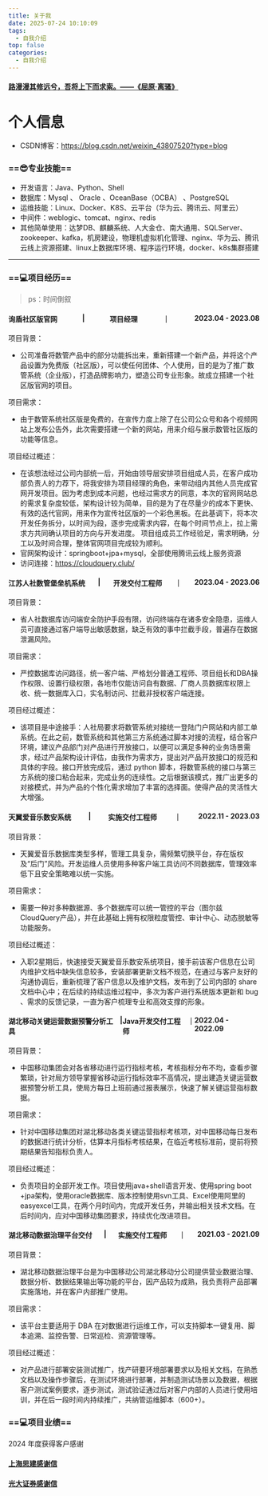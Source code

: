 ```yaml
---
title: 关于我
date: 2025-07-24 10:10:09
tags: 
  - 自我介绍
top: false
categories: 
  - 自我介绍
---
```


<h4 style="display: flex;justify-content: space-between;">
<a href="https://www.gushiwen.cn/mingju/juv.aspx?id=e38900916853">路漫漫其修远兮，吾将上下而求索。——《屈原·离骚》</a>
</h4>

# 个人信息
 - CSDN博客：https://blog.csdn.net/weixin_43807520?type=blog 

### ==😎专业技能==

- 开发语言：Java、Python、Shell
- 数据库：Mysql  、 Oracle 、OceanBase（OCBA） 、PostgreSQL
- 运维技能：Linux、Docker、K8S、云平台（华为云、腾讯云、阿里云）
- 中间件：weblogic、tomcat、nginx、redis
- 其他简单使用：达梦DB、麒麟系统、人大金仓、南大通用、SQLServer、zookeeper、kafka，机房建设，物理机虚拟机化管理、nginx、华为云、腾讯云线上资源搭建、linux上数据库环境、程序运行环境，docker、k8s集群搭建

<hr/>


### ==💻项目经历==

> ps：时间倒叙

<h4 style="display: flex;justify-content: space-between;">
<span>询盾社区版官网</span> | <span> 项目经理 </span> ｜ <span>2023.04 - 2023.08</span>
</h4>
项目背景：

- 公司准备将数管产品中的部分功能拆出来，重新搭建一个新产品，并将这个产品设置为免费版（社区版），可以使任何团体、个人使用，目的是为了推广数管系统（企业版），打造品牌影响力，塑造公司专业形象。故成立搭建一个社区版官网的项目。

项目需求：

- 由于数管系统社区版是免费的，在宣传力度上除了在公司公众号和各个视频网站上发布公告外，此次需要搭建一个新的网站，用来介绍与展示数管社区版的功能等信息。

项目经过概述：

- 在该想法经过公司内部统一后，开始由领导层安排项目组成人员，在客户成功部负责人的力荐下，将我安排为项目经理的角色，来带动组内其他人员完成官网开发项目。因为考虑到成本问题，也经过需求方的同意，本次的官网网站总的需求复杂度较低，架构设计较为简单，目的是为了在尽量少的成本下更快、有效的迭代官网，用来作为宣传社区版的一个彩色黑板。在此基调下，将本次开发任务拆分，以时间为段，逐步完成需求内容，在每个时间节点上，拉上需求方共同确认项目的方向与开发进度。
项目组成员工作经验足，需求明确，分工以及时间合理，整体官网项目完成较为顺利。 
- 官网架构设计：springboot+jpa+mysql，全部使用腾讯云线上服务资源
- 访问连接：https://cloudquery.club/

<h4 style="display: flex;justify-content: space-between;">
<span>江苏人社数管堡垒机系统</span> | <span> 开发交付工程师 </span> ｜ <span>2023.04 - 2023.06</span>
</h4>
项目背景：

- 省人社数据库访问端安全防护手段有限，访问终端存在诸多安全隐患，运维人员可直接通过客户端导出敏感数据，缺乏有效的事中拦截手段，普遍存在数据泄漏风险。

项目需求：

- 严控数据库访问路径，统一客户端、严格划分普通工程师、项目组长和DBA操作权限、设置行级权限，各地市仅能访问自有数据、厂商人员数据库权限上收、统一数据库入口，实名制访问、拦截非授权客户端连接。

项目经过概述：

- 该项目是中途接手：人社局要求将数管系统对接统一登陆门户网站和内部工单系统。在此之前，数管系统和其他第三方系统通过脚本对接的流程，结合客户环境，建议产品部门对产品进行开放接口，以便可以满足多种的业务场景需求，经过产品架构设计评估，由我作为需求方，提出对产品开放接口的规范和具体的字段。接口开放完成后，通过 python 脚本，将数管系统的接口与第三方系统的接口粘合起来，完成业务的连续性。之后根据该模式，推广出更多的对接模式，并为产品的个性化需求增加了丰富的选择面。使得产品的灵活性大大增强。

<h4 style="display: flex;justify-content: space-between;">
<span>天翼爱音乐数安系统</span> | <span> 实施交付工程师 </span> ｜ <span>2022.11 - 2023.03</span>
</h4>
项目背景：

- 天翼爱音乐数据库类型多样，管理工具复杂，需频繁切换平台，存在版权及“后门”风险。开发运维人员使用多种客户端工具访问不同数据库，管理效率低下且安全策略难以统一实施。

项目需求：

- 需要一种对多种数据源、多个数据库可以统一管控的平台（图尔兹CloudQuery产品），并在此基础上拥有权限粒度管控、审计中心、动态脱敏等功能服务。

项目经过概述：

- 入职2星期后，快速接受天翼爱音乐数安系统项目，接手前该客户信息在公司内维护文档中缺失信息较多，安装部署更新文档不规范，在通过与客户友好的沟通协调后，重新梳理了客户信息以及维护文档，发布到了公司内部的 share 文档中心中；在后续的持续运维过程中，多次为客户进行系统版本更新和 bug 、需求的反馈记录，一直为客户梳理专业和高效支撑的形象。 

<h4 style="display: flex;justify-content: space-between;">
<span>湖北移动关键运营数据预警分析工具</span> | <span> Java开发交付工程师 </span> ｜ <span>2022.04 - 2022.09</span>
</h4>
项目背景：

- 中国移动集团会对各省移动进行运行指标考核，考核指标分布不均，查看步骤繁琐，针对局方领导掌握省移动运行指标效率不高情况，提出建造关键运营数据预警分析工具，使局方每日上班前通过报表展示，快速了解关键运营指标数据。

项目需求：

- 针对中国移动集团对湖北移动各类关键运营指标考核项，对中国移动每日发布的数据进行统计分析，估算本月指标考核结果，在临近考核标准前，提前将预期结果告知指标负责人。

项目经过概述：

- 负责项目的全部开发工作。项目使用java+shell语言开发、使用spring boot +jpa架构，使用oracle数据库、版本控制使用svn工具、Excel使用阿里的easyexcel工具，在两个月时间内，完成开发任务，并输出相关技术文档。在后时间内，应对中国移动集团要求，持续优化改进项目。


<h4 style="display: flex;justify-content: space-between;">
<span>湖北移动数据治理平台交付</span> | <span> 实施交付工程师 </span> ｜ <span>2021.03 - 2021.09</span>
</h4>
项目背景：

- 湖北移动数据治理平台是为中国移动公司湖北移动分公司提供营业数据治理、数据分析、数据结果输出等功能的平台，因产品较为成熟，我负责将产品部署实施落地，并在客户内部推广使用。

项目需求：

- 该平台主要适用于 DBA 在对数据进行运维工作，可以支持脚本一键复用、脚本追溯、监控告警、日常巡检、资源管理等。

项目经过概述：

- 对产品进行部署安装测试推广，找产研要环境部署要求以及相关文档，在熟悉文档以及操作步骤后，在测试环境进行部署，并制造测试场景以及数据，根据客户测试案例要求，逐步测试，测试验证通过后对客户内部的人员进行使用培训，并在后一段时间内持续推广，共纳管运维脚本（600+）。

### ==💻项目业绩==
 2024 年度获得客户感谢

<h4 style="display: flex;justify-content: space-between;">
<a href="http://banmabanma.icu/pdf/SHSJ.pdf">上海思建感谢信</a>
</h4>
<h4 style="display: flex;justify-content: space-between;">
<a href="http://banmabanma.icu/pdf/GDZQ.pdf">光大证券感谢信</a>
</h4>


